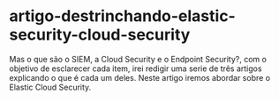 # artigo-destrinchando-elastic-security-cloud-security
Mas o que são o SIEM, a Cloud Security e o Endpoint Security?, com o objetivo de esclarecer cada item, irei redigir uma serie de três artigos explicando o que é cada um deles. Neste artigo iremos abordar sobre o Elastic Cloud Security.
